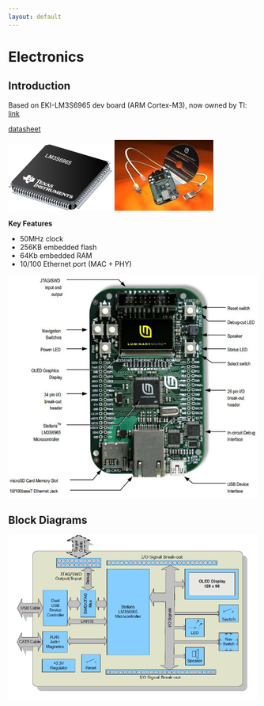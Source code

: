 ```yaml
---
layout: default
---
```


# Electronics

## Introduction

Based on EKI-LM3S6965 dev board (ARM Cortex-M3), now owned by TI: [link](http://www.ti.com/product/LM3S6965)

[datasheet](http://www.ti.com/lit/ug/spmu029a/spmu029a.pdf)

![lm3s6965](./images/LM3S6965.jpg)
![lm3s6965_kit](./images/lm3s6965_kit.jpg)

__Key Features__
*  50MHz clock
*  256KB embedded flash
*  64Kb embedded RAM
*  10/100 Ethernet port (MAC + PHY)

![dev_board](./images/ek-lm3s8962_fig.1.jpg)

## Block Diagrams

![block diagram](./images/lm3s6965ek_block_diagram.png)
